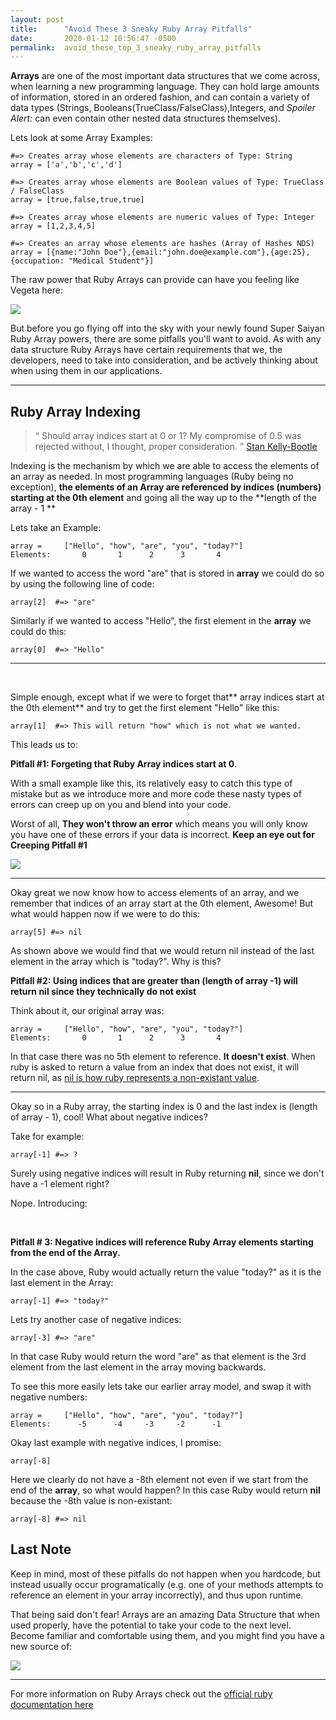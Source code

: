 ```yaml
---
layout: post
title:      "Avoid These 3 Sneaky Ruby Array Pitfalls"
date:       2020-01-12 10:56:47 -0500
permalink:  avoid_these_top_3_sneaky_ruby_array_pitfalls
---
```



**Arrays** are one of the most important data structures that we come across, when learning a new programming language. They can hold large amounts of information, stored in an ordered fashion, and can contain a variety of data types (Strings, Booleans(TrueClass/FalseClass),Integers, and *Spoiler Alert:* can even contain other nested data structures themselves).

Lets look at some Array Examples:
```
#=> Creates array whose elements are characters of Type: String
array = ['a','b','c','d']       

#=> Creates array whose elements are Boolean values of Type: TrueClass / FalseClass
array = [true,false,true,true]  

#=> Creates array whose elements are numeric values of Type: Integer
array = [1,2,3,4,5]             

#=> Creates an array whose elements are hashes (Array of Hashes NDS)
array = [{name:"John Doe"},{email:"john.doe@example.com"},{age:25},{occupation: "Medical Student"}]
```

The raw power that Ruby Arrays can provide can have you feeling like Vegeta here:


![](https://media.giphy.com/media/m32zTHRBlr8WY/giphy.gif)


But before you go flying off into the sky with your newly found Super Saiyan Ruby Array powers, there are some pitfalls you'll want to avoid. As with any data structure Ruby Arrays have certain requirements that we, the developers, need to take into consideration, and be actively thinking about when using them in our applications.

<hr>

## Ruby Array Indexing

> “ Should array indices start at 0 or 1? My compromise of 0.5 was rejected without, I thought, proper consideration. ”
> [Stan Kelly-Bootle](https://en.wikipedia.org/wiki/Stan_Kelly-Bootle)

Indexing is the mechanism by which we are able to access the elements of an array as needed. In most programming languages (Ruby being no exception), **the elements of an Array are referenced by indices (numbers) starting at the 0th element** and going all the way up to the **length of the array - 1 **

Lets take an Example:

```
array =     ["Hello", "how", "are", "you", "today?"]
Elements:       0       1      2      3       4

```

If we wanted to access the word "are" that is stored in **array** we could do so by using the following line of code:
```
array[2]  #=> "are"
```

Similarly if we wanted to access "Hello", the first element in the **array** we could do this:
```
array[0]  #=> "Hello"
```
<hr>
<br>

Simple enough, except what if we were to forget that** array indices start at the 0th element** and try to get the first element "Hello" like this:
```
array[1]  #=> This will return "how" which is not what we wanted.
```

This leads us to:

**Pitfall #1: Forgeting that Ruby Array indices start at 0**. 


With a small example like this, its relatively easy to catch this type of mistake but as we introduce more and more code these nasty types of errors can creep up on you and blend into your code. 

Worst of all, **They won't throw an error** which means you will only know you have one of these errors if your data is incorrect. **Keep an eye out for Creeping Pitfall #1**

![](https://media.giphy.com/media/COYGe9rZvfiaQ/giphy.gif)
<hr>

Okay great we now know how to access elements of an array, and we remember that indices of an array start at the 0th element, Awesome! But what would happen now if we were to do this:

```
array[5] #=> nil
```

As shown above we would find that we would return nil instead of the last element in the array which is "today?". Why is this? 

**Pitfall #2: Using indices that are greater than (length of array -1)  will return nil since they technically do not exist**

Think about it, our original array was:

```
array =     ["Hello", "how", "are", "you", "today?"]
Elements:       0       1      2      3       4
```

In that case there was no 5th element to reference. **It doesn't exist**. When ruby is asked to return a value from an index that does not exist, it will return nil, as [nil is how ruby represents a non-existant value](https://www.rubyguides.com/2018/01/ruby-nil/).

<hr>

Okay so in a Ruby array, the starting index is 0 and the last index is (length of array - 1), cool! What about negative indices? 

Take for example:

```
array[-1] #=> ?
```

Surely using negative indices will result in Ruby returning **nil**, since we don't have a -1 element right?


Nope. Introducing:

<br>

**Pitfall # 3: Negative indices will reference Ruby Array elements starting from the end of the Array.**
 
 In the case above, Ruby would actually return the value "today?" as it is the last element in the Array:
 
 ```
 array[-1] #=> "today?"
 ```
 
 Lets try another case of negative indices:
 
 ```
 array[-3] #=> "are"
 ```
 
 In that case Ruby would return the word "are" as that element is the 3rd element from the last element in the array moving backwards.
 
 To see this more easily lets take our earlier array model, and swap it with negative numbers:
 
 ```
array =     ["Hello", "how", "are", "you", "today?"]
Elements:      -5      -4     -3     -2      -1
```

Okay last example with negative indices, I promise:

```
array[-8]
```

Here we clearly do not have a -8th element not even if we start from the end of the **array**, so what would happen? In this case Ruby would return  **nil** because
the -8th value is non-existant:

```
array[-8] #=> nil
```

## Last Note
Keep in mind, most of these pitfalls do not happen when you hardcode, but instead usually occur programatically (e.g. one of your methods attempts to reference an element  in your array incorrectly), and thus upon runtime.

That being said don't fear! Arrays are an amazing Data Structure that when used properly, have the potential to take your code to the next level. Become familiar and comfortable using them, and you might find you have a new source of:

![](https://media.giphy.com/media/5M2ZVnDZOwJzi/giphy.gif)
<br>
<hr>

For more information on Ruby Arrays check out the [official ruby documentation here](https://docs.ruby-lang.org/en/2.7.0/Array.html)




